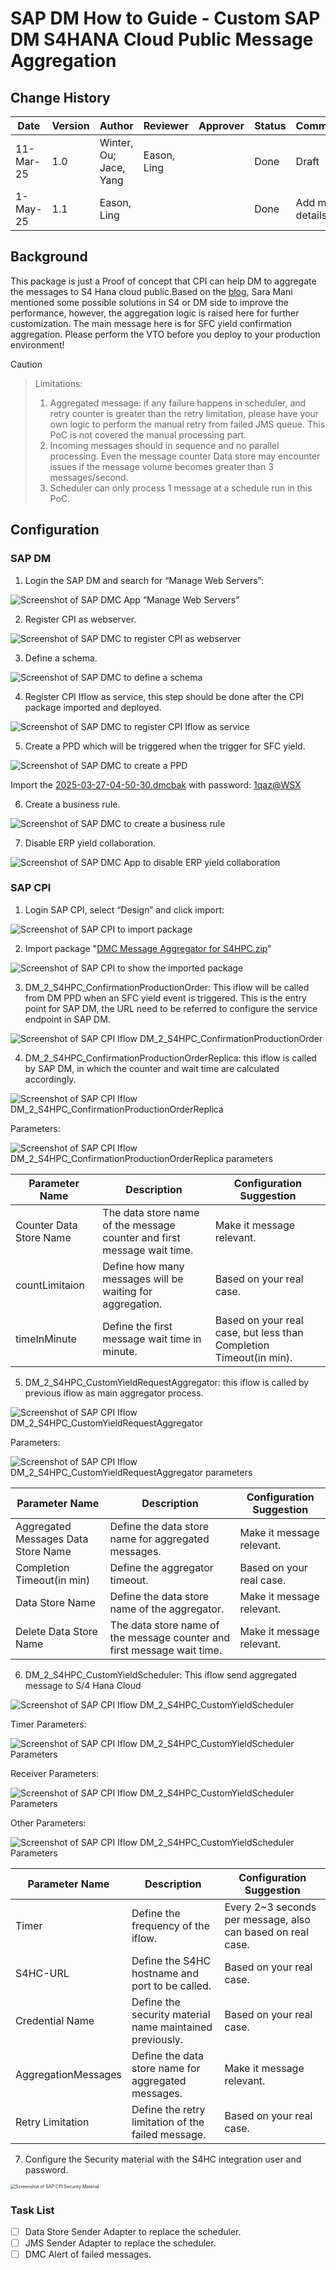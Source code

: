 # SAP DM How to Guide - Custom SAP DM S4HANA Cloud Public Message Aggregation

## Change History

| Date     | Version  | Author                  | Reviewer      | Approver  | Status    | Comment                        |
| -------- | -------- | ----------------------- | ------------- | --------- | --------- | ------------------------------ |
| 11-Mar-25| 1.0      |  Winter, Ou; Jace, Yang | Eason, Ling   |           | Done      | Draft                          |
| 1-May-25 | 1.1      | Eason, Ling             |               |           | Done      | Add more details               |

## 	Background
This package is just a Proof of concept that CPI can help DM to aggregate the messages to S4 Hana cloud public.Based on the [blog](https://community.sap.com/t5/supply-chain-management-blogs-by-sap/managing-erp-load-with-custom-correlation-in-sap-digital-manufacturing/ba-p/13793498), Sara Mani mentioned some possible solutions in S4 or DM side to improve the performance, however, the aggregation logic is raised here for further customization.
The main message here is for SFC yield confirmation aggregation.
Please perform the VTO before you deploy to your production environment!

> [!CAUTION]
>
> > Limitations:
> >
> > 1.	Aggregated message: if any failure happens in scheduler, and retry counter is greater than the retry limitation, please have your own logic to perform the manual retry from failed JMS queue. This PoC is not covered the manual processing part.
> > 2.	Incoming messages should in sequence and no parallel processing. Even the message counter Data store may encounter issues if the message volume becomes greater than 3 messages/second.
> > 3.	Scheduler can only process 1 message at a schedule run in this PoC.



## 	Configuration
### SAP DM
1. Login the SAP DM and search for “Manage Web Servers”:

![Screenshot of SAP DMC App “Manage Web Servers”](readmeReferences/images/DMCManageWebServers.png)

2. Register CPI as webserver.

![Screenshot of SAP DMC to register CPI as webserver](readmeReferences/images/DMCRegisterCPIAsWebserver.png)

3. Define a schema.

![Screenshot of SAP DMC to define a schema](readmeReferences/images/DMCDefineASchema.png)

4. Register CPI Iflow as service, this step should be done after the CPI package imported and deployed.

![Screenshot of SAP DMC to register CPI Iflow as service](readmeReferences/images/DMCRegisterCPIIflowAsService.png)

5. Create a PPD which will be triggered when the trigger for SFC yield.

![Screenshot of SAP DMC to create a PPD](readmeReferences/images/DMCPPD.png)

Import the [2025-03-27-04-50-30.dmcbak](./2025-03-27-04-50-30.dmcbak) with password: [1qaz@WSX]()

6. Create a business rule.

![Screenshot of SAP DMC to create a business rule](readmeReferences/images/DMCBusinessRule.png)

7. Disable ERP yield collaboration.

![Screenshot of SAP DMC App to disable ERP yield collaboration](readmeReferences/images/DMCDisableERPYieldCollaboration.png)


### SAP CPI

1.	Login SAP CPI, select “Design” and click import:

![Screenshot of SAP CPI to import package](readmeReferences/images/CPIImport.png)

2.	Import package "[DMC Message Aggregator for S4HPC.zip](./DMC%20Message%20Aggregator%20for%20S4HPC.zip)"

![Screenshot of SAP CPI to show the imported package](readmeReferences/images/CPIImportedPackage.png)

3.	DM_2_S4HPC_ConfirmationProductionOrder: This iflow will be called from DM PPD when an SFC yield event is triggered. This is the entry point for SAP DM, the URL need to be referred to configure the service endpoint in SAP DM.

![Screenshot of SAP CPI Iflow DM_2_S4HPC_ConfirmationProductionOrder](readmeReferences/images/DM_2_S4HPC_ConfirmationProductionOrder.png)

4.	DM_2_S4HPC_ConfirmationProductionOrderReplica: this iflow is called by SAP DM, in which the counter and wait time are calculated accordingly. 

![Screenshot of SAP CPI Iflow DM_2_S4HPC_ConfirmationProductionOrderReplica](readmeReferences/images/DM_2_S4HPC_ConfirmationProductionOrderReplica.png)

Parameters:

![Screenshot of SAP CPI Iflow DM_2_S4HPC_ConfirmationProductionOrderReplica parameters](readmeReferences/images/DM_2_S4HPC_ConfirmationProductionOrderReplica-1.png)

| Parameter Name          | Description                                                  | Configuration Suggestion                                     |
| ----------------------- | ------------------------------------------------------------ | ------------------------------------------------------------ |
| Counter Data Store Name | The data store name of the message counter and first message wait time. | Make it message relevant.                                    |
| countLimitaion          | Define how many messages will be waiting for aggregation.    | Based on your real case.                                     |
| timeInMinute            | Define the first message wait time in minute.                | Based on your real case, but less than Completion Timeout(in min). |

5.	DM_2_S4HPC_CustomYieldRequestAggregator: this iflow is called by previous iflow as main aggregator process.

![Screenshot of SAP CPI Iflow DM_2_S4HPC_CustomYieldRequestAggregator](readmeReferences/images/DM_2_S4HPC_CustomYieldRequestAggregator.png)

Parameters:

![Screenshot of SAP CPI Iflow DM_2_S4HPC_CustomYieldRequestAggregator parameters](readmeReferences/images/DM_2_S4HPC_CustomYieldRequestAggregator-1.png)

| Parameter Name                      | Description                                                  | Configuration Suggestion  |
| ----------------------------------- | ------------------------------------------------------------ | ------------------------- |
| Aggregated Messages Data Store Name | Define the data store name for aggregated messages.          | Make it message relevant. |
| Completion Timeout(in min)          | Define the aggregator timeout.                               | Based on your real case.  |
| Data Store Name                     | Define the data store name of the aggregator.                | Make it message relevant. |
| Delete Data Store Name              | The data store name of the message counter and first message wait time. | Make it message relevant. |

6.	DM_2_S4HPC_CustomYieldScheduler: This iflow send aggregated message to S/4 Hana Cloud

![Screenshot of SAP CPI Iflow DM_2_S4HPC_CustomYieldScheduler](readmeReferences/images/DM_2_S4HPC_CustomYieldScheduler.png)

Timer Parameters:

![Screenshot of SAP CPI Iflow DM_2_S4HPC_CustomYieldScheduler Parameters](readmeReferences/images/DM_2_S4HPC_CustomYieldScheduler-parameters1.png)

Receiver Parameters:

![Screenshot of SAP CPI Iflow DM_2_S4HPC_CustomYieldScheduler Parameters](readmeReferences/images/DM_2_S4HPC_CustomYieldScheduler-parameters2.png)

Other Parameters:

![Screenshot of SAP CPI Iflow DM_2_S4HPC_CustomYieldScheduler Parameters](readmeReferences/images/DM_2_S4HPC_CustomYieldScheduler-parameters3.png)

| Parameter Name      | Description                                              | Configuration Suggestion                                    |
| ------------------- | -------------------------------------------------------- | ----------------------------------------------------------- |
| Timer               | Define the frequency of the iflow.                       | Every 2~3 seconds per message, also can based on real case. |
| S4HC-URL            | Define the S4HC hostname and port to be called.          | Based on your real case.                                    |
| Credential Name     | Define the security material name maintained previously. | Based on your real case.                                    |
| AggregationMessages | Define the data store name for aggregated messages.      | Make it message relevant.                                   |
| Retry Limitation    | Define the retry limitation of the failed message.       | Based on your real case.                                    |

7.	Configure the Security material with the S4HC integration user and password.

<img src="readmeReferences/images/CPISecurityMaterial.png" alt="Screenshot of SAP CPI Security Material" style="zoom:50%;" /> 



### Task List


- [ ] Data Store Sender Adapter to replace the scheduler.
- [ ] JMS Sender Adapter to replace the scheduler.
- [ ] DMC Alert of failed messages.
